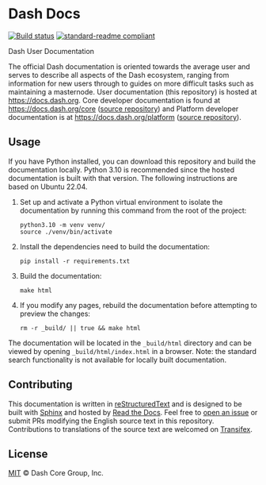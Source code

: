 # Dash Docs

[![Build
status](https://img.shields.io/readthedocs/dash-docs/stable)](https://readthedocs.org/projects/dash-docs/builds/)
[![standard-readme
compliant](https://img.shields.io/badge/readme%20style-standard-brightgreen)](https://github.com/RichardLitt/standard-readme)

Dash User Documentation

The official Dash documentation is oriented towards the average user and serves to describe all
aspects of the Dash ecosystem, ranging from information for new users through to guides on more
difficult tasks such as maintaining a masternode. User documentation (this repository) is hosted at
https://docs.dash.org. Core developer documentation is found at https://docs.dash.org/core ([source
repository](https://github.com/dashpay/docs-core)) and Platform developer documentation is at
https://docs.dash.org/platform ([source repository](https://github.com/dashpay/docs-platform)).

## Usage

If you have Python installed, you can download this repository and build the documentation locally.
Python 3.10 is recommended since the hosted documentation is built with that version. The following
instructions are based on Ubuntu 22.04.

1. Set up and activate a Python virtual environment to isolate the documentation by running this
   command from the root of the project:

    ```shell
    python3.10 -m venv venv/
    source ./venv/bin/activate
    ```

1. Install the dependencies need to build the documentation:

    ```shell
    pip install -r requirements.txt
    ```

1. Build the documentation:

    ```shell
    make html
    ```

1. If you modify any pages, rebuild the documentation before attempting to preview the changes:

    ```shell
    rm -r _build/ || true && make html
    ```

The documentation will be located in the `_build/html` directory and can be viewed by opening
`_build/html/index.html` in a browser. Note: the standard search functionality is not available for
locally built documentation.

## Contributing

This documentation is written in [reStructuredText](https://docutils.sourceforge.io/rst.html) and is
designed to be built with [Sphinx](https://www.sphinx-doc.org/) and hosted by [Read the
Docs](https://readthedocs.org/). Feel free to [open an
issue](https://github.com/dashpay/docs/issues/new/choose) or submit PRs modifying the English source
text in this repository. Contributions to translations of the source text are welcomed on
[Transifex](https://www.transifex.com/dash/dash-docs/).

## License

[MIT](/LICENSE) © Dash Core Group, Inc.
